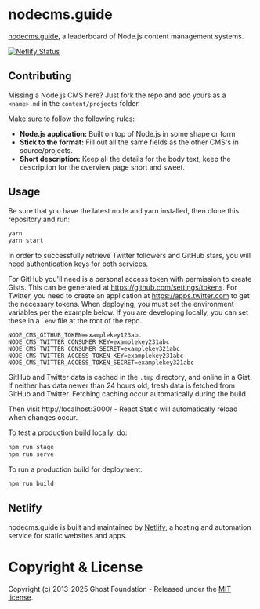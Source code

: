 # nodecms.guide

[nodecms.guide](https://nodecms.guide), a leaderboard of Node.js content management systems.

[![Netlify Status](https://api.netlify.com/api/v1/badges/ff98559c-c0a7-498d-9989-27f09b139e6f/deploy-status)](https://app.netlify.com/sites/headlesscms/deploys)

## Contributing

Missing a Node.js CMS here? Just fork the repo and add yours as a `<name>.md` in the
`content/projects` folder.

Make sure to follow the following rules:

- **Node.js application:** Built on top of Node.js in some shape or form
- **Stick to the format:** Fill out all the same fields as the other CMS's in source/projects.
- **Short description:** Keep all the details for the body text, keep the description for the overview page short and sweet.

## Usage

Be sure that you have the latest node and yarn installed, then clone this repository and run:

```bash
yarn
yarn start
```

In order to successfully retrieve Twitter followers and GitHub stars, you will need authentication
keys for both services.

For GitHub you'll need is a personal access token with permission to create Gists. This can be generated at
<https://github.com/settings/tokens>. For Twitter, you need to create an application at
<https://apps.twitter.com> to get the necessary tokens. When deploying, you must set the environment
variables per the example below. If you are developing locally, you can set
these in a `.env` file at the root of the repo.

```
NODE_CMS_GITHUB_TOKEN=examplekey123abc
NODE_CMS_TWITTER_CONSUMER_KEY=examplekey231abc
NODE_CMS_TWITTER_CONSUMER_SECRET=examplekey321abc
NODE_CMS_TWITTER_ACCESS_TOKEN_KEY=examplekey231abc
NODE_CMS_TWITTER_ACCESS_TOKEN_SECRET=examplekey321abc
```

GitHub and Twitter data is cached in the `.tmp` directory, and online in a Gist. If neither has data
newer than 24 hours old, fresh data is fetched from GitHub and Twitter. Fetching caching occur
automatically during the build.

Then visit http://localhost:3000/ - React Static will automatically reload when changes occur.

To test a production build locally, do:

```bash
npm run stage
npm run serve
```

To run a production build for deployment:

```bash
npm run build
```

## Netlify

nodecms.guide is built and maintained by [Netlify](https://www.netlify.com), a hosting and automation service for static websites and apps.

# Copyright & License

Copyright (c) 2013-2025 Ghost Foundation - Released under the [MIT license](LICENSE).
